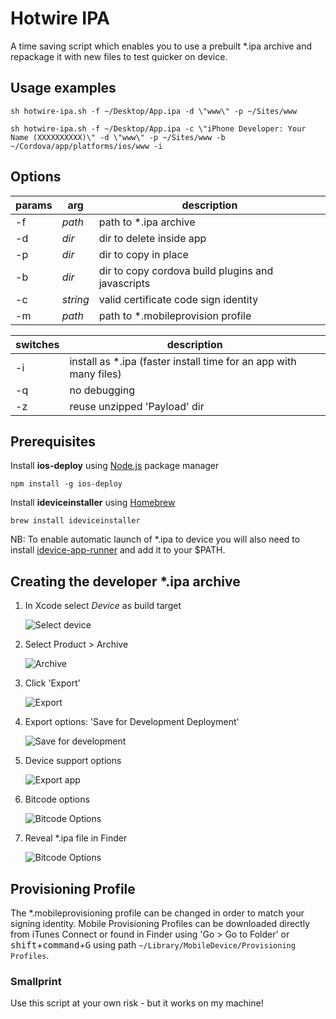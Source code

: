 # Hotwire IPA

A time saving script which enables you to use a prebuilt \*.ipa archive and repackage it with new files to test quicker on device.

## Usage examples
`sh hotwire-ipa.sh -f ~/Desktop/App.ipa -d \"www\" -p ~/Sites/www`

`sh hotwire-ipa.sh -f ~/Desktop/App.ipa -c \"iPhone Developer: Your Name (XXXXXXXXXX)\" -d \"www\" -p ~/Sites/www -b ~/Cordova/app/platforms/ios/www -i`

## Options

params | arg | description
------ | --- | -----------
\-f | *path* | path to \*.ipa archive
\-d | *dir* | dir to delete inside app
\-p | *dir* | dir to copy in place
\-b | *dir* | dir to copy cordova build plugins and javascripts
\-c | *string* | valid certificate code sign identity
\-m | *path* | path to \*.mobileprovision profile

switches | description
-------- | -----------
\-i | install as \*.ipa (faster install time for an app with many files)
\-q | no debugging
\-z | reuse unzipped 'Payload' dir

## Prerequisites
Install **ios-deploy** using [Node.js](https://nodejs.org) package manager

`npm install -g ios-deploy`

Install **ideviceinstaller** using [Homebrew](http://brew.sh/)

`brew install ideviceinstaller`

NB: To enable automatic launch of \*.ipa to device you will also need to install
[idevice-app-runner](https://github.com/storoj/idevice-app-runner.git) and add it to your $PATH.

## Creating the developer \*.ipa archive
1. In Xcode select *Device* as build target

	![Select device](https://cloud.githubusercontent.com/assets/1880480/10481403/469e914a-7268-11e5-8e85-e67e221c8a9c.png)

2. Select Product > Archive

	![Archive](https://cloud.githubusercontent.com/assets/1880480/10481404/499dde64-7268-11e5-8b4c-74950565d140.png)

3. Click 'Export'

	![Export](https://cloud.githubusercontent.com/assets/1880480/10481406/4b7fe1a0-7268-11e5-9d88-a87c5381cca5.png)

4. Export options: 'Save for Development Deployment'

	![Save for development](https://cloud.githubusercontent.com/assets/1880480/10481409/4d1b84e2-7268-11e5-8828-61e711ba59f1.png)

5. Device support options

	![Export app](https://cloud.githubusercontent.com/assets/1880480/10481411/4ed336a4-7268-11e5-802b-79c742e0eecb.png)

6. Bitcode options

	![Bitcode Options](https://cloud.githubusercontent.com/assets/1880480/10481413/503d1708-7268-11e5-87e5-9e324d1eb039.png)

7. Reveal \*.ipa file in Finder

	![Bitcode Options](https://cloud.githubusercontent.com/assets/1880480/10481414/529e1754-7268-11e5-9e73-e7d5f29d52cc.png)


## Provisioning Profile
The \*.mobileprovisioning profile can be changed in order to match your signing identity. Mobile Provisioning Profiles can be downloaded directly from iTunes Connect or found in Finder using 'Go > Go to Folder' or <kbd>shift</kbd>+<kbd>command</kbd>+<kbd>G</kbd> using path `~/Library/MobileDevice/Provisioning Profiles`.

### Smallprint
Use this script at your own risk - but it works on my machine!
